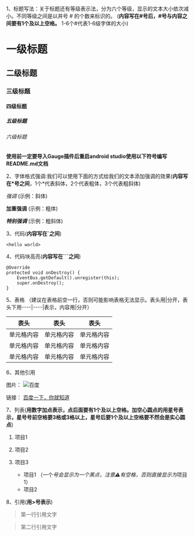 1、标题写法：关于标题还有等级表示法，分为六个等级，显示的文本大小依次减小。不同等级之间是以井号  #  的个数来标识的。
(**内容写在#号后，#号与内容之间要有1个及以上空格。** 1-6个#代表1-6级字体的大小)
 
#  一级标题
##  二级标题
###  三级标题
####  四级标题
#####  五级标题
######  六级标题
 
**使用前一定要导入Gauge插件后重启android studio使用以下符号编写README.md文档**
 
2、字体格式强调:我们可以使用下面的方式给我们的文本添加强调的效果(**内容写在*号之间**，1个*代表斜体，2个代表粗体，3个代表粗斜体)
 
*强调*  (示例：斜体)
 
**加重强调**  (示例：粗体)
 
***特别强调*** (示例：粗斜体)
 
3、代码(**内容写在`之间**)
 
`<hello world>`
 
4、代码块高亮(**内容写在```之间**)
 
```
@Override
protected void onDestroy() {
    EventBus.getDefault().unregister(this);
    super.onDestroy();
}
```
 
5、表格 （建议在表格前空一行，否则可能影响表格无法显示。表头用|分开，表头下用----|----|表示，内容用|分开）
 
表头|表头 |表头
----|-----|------
单元格内容|单元格内容|单元格内容
单元格内容|单元格内容|单元格内容
单元格内容|单元格内容|单元格内容
 
6、其他引用
 
图片：
![百度](https://www.baidu.com/img/bd_logo1.png)
 
链接：
[百度一下，你就知道](https://www.baidu.com/)
 
7、列表(**用数字加点表示，点后面要有1个及以上空格。加空心圆点的用星号表示，星号号前空格要3格或3格以上，星号后要1个及以上空格要不然会是实心圆点**)
 
1. 项目1
2. 项目2
3. 项目3
 
   * 项目1 （一个*号会显示为一个黑点，注意⚠️有空格，否则直接显示为*项目1）
   * 项目2
 
8、引用(**用>号表示**)
 
> 第一行引用文字
 
> 第二行引用文字